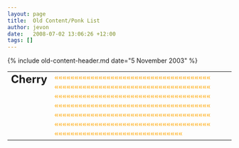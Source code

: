 ```yaml
---
layout: page
title:  Old Content/Ponk List
author: jevon
date:   2008-07-02 13:06:26 +12:00
tags: []
---
```


{% include old-content-header.md date="5 November 2003" %}

<table border=0 cellspacing=2 cellpadding=2>
<tr valign=top><td>
<font size="+2"><b>Cherry</b></font>
</td><td>
<font color="orange" face="Wingdings" size="+1">«««««««««««««««««««««««««««««««««««««««
«««««««««««««««««««««««««««««««««««««««
«««««««««««««««««««««««««««««««««««««««
«««««««««««««««««««««««««««««««««««««««
«««««««««««««««««««««««««««««««««««««««
«««««««««««««««««««««««««««««««««««««««
««««««««««««««««««««««««««««««««</font>
</td></tr></table>
